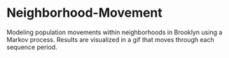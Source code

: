 # Neighborhood-Movement
Modeling population movements within neighborhoods in Brooklyn using a Markov process. Results are visualized in a gif that moves through each sequence period.
